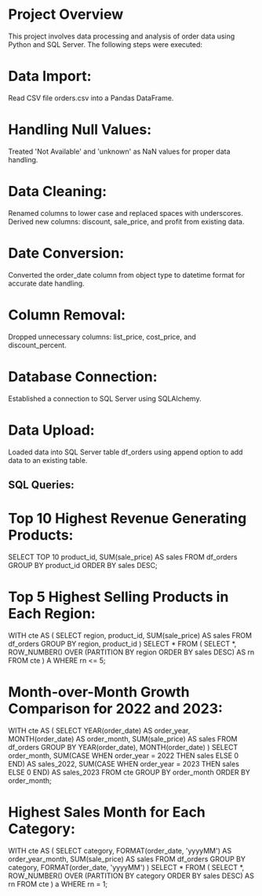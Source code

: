 # Project Overview
This project involves data processing and analysis of order data using Python and SQL Server. The following steps were executed:

# Data Import:

Read CSV file orders.csv into a Pandas DataFrame.

# Handling Null Values:

Treated 'Not Available' and 'unknown' as NaN values for proper data handling.

# Data Cleaning:

Renamed columns to lower case and replaced spaces with underscores.
Derived new columns: discount, sale_price, and profit from existing data.

# Date Conversion:

Converted the order_date column from object type to datetime format for accurate date handling.

# Column Removal:

Dropped unnecessary columns: list_price, cost_price, and discount_percent.

# Database Connection:

Established a connection to SQL Server using SQLAlchemy.

# Data Upload:

Loaded data into SQL Server table df_orders using append option to add data to an existing table.

## SQL Queries:

# Top 10 Highest Revenue Generating Products:

SELECT TOP 10 product_id, SUM(sale_price) AS sales
FROM df_orders
GROUP BY product_id
ORDER BY sales DESC;

# Top 5 Highest Selling Products in Each Region:

WITH cte AS (
    SELECT region, product_id, SUM(sale_price) AS sales
    FROM df_orders
    GROUP BY region, product_id
)
SELECT *
FROM (
    SELECT *,
    ROW_NUMBER() OVER (PARTITION BY region ORDER BY sales DESC) AS rn
    FROM cte
) A
WHERE rn <= 5;

# Month-over-Month Growth Comparison for 2022 and 2023:

WITH cte AS (
    SELECT YEAR(order_date) AS order_year, MONTH(order_date) AS order_month,
    SUM(sale_price) AS sales
    FROM df_orders
    GROUP BY YEAR(order_date), MONTH(order_date)
)
SELECT order_month,
SUM(CASE WHEN order_year = 2022 THEN sales ELSE 0 END) AS sales_2022,
SUM(CASE WHEN order_year = 2023 THEN sales ELSE 0 END) AS sales_2023
FROM cte
GROUP BY order_month
ORDER BY order_month;

# Highest Sales Month for Each Category:

WITH cte AS (
    SELECT category, FORMAT(order_date, 'yyyyMM') AS order_year_month,
    SUM(sale_price) AS sales
    FROM df_orders
    GROUP BY category, FORMAT(order_date, 'yyyyMM')
)
SELECT *
FROM (
    SELECT *,
    ROW_NUMBER() OVER (PARTITION BY category ORDER BY sales DESC) AS rn
    FROM cte
) a
WHERE rn = 1;
